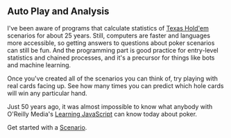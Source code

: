 ## Auto Play and Analysis
I've been aware of programs that calculate statistics of [Texas Hold'em](https://github.com/wrightben/texas-holdem) scenarios for about 25 years. Still, computers are faster and languages more accessible, so getting answers to questions about poker scenarios can still be fun. And the programming part is good practice for entry-level statistics and chained processes, and it's a  precursor for things like bots and machine learning.

Once you've created all of the scenarios you can think of, try playing with real cards facing up. See how many times you can predict which hole cards will win any particular hand.

Just 50 years ago, it was almost impossible to know what anybody with O'Reilly Media's [Learning JavaScript](https://www.oreilly.com/library/view/learning-javascript-3rd/9781491914892/) can know today about poker.

Get started with a [Scenario](https://github.com/wrightben/math/tree/master/Poker/Auto/Scenario).
